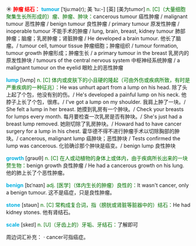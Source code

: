 ☀ <font color="red">**肿瘤 结石：**</font>
<font color="sky blue">**tumour**</font> [ˈtju:mə(r); 美 ˈtu:-]
[英] [美为tumor] <font color="rgb(227, 108, 9)">n. [C]（大量细胞聚集生长所形成的）瘤、肿瘤、肿块：</font>cancerous tumour 癌性肿瘤 / malignant tumour 恶性肿瘤 / benign tumour 良性肿瘤 / primary tumour 原发性肿瘤 / inoperable tumour 不能手术的肿瘤 / lung, brain, breast, kidney tumour 肺部肿瘤；脑瘤；乳房肿瘤；肾脏肿瘤 / He developed a brain tumour. 他长了脑瘤。/ tumour cell, tumour tissue 肿瘤细胞；肿瘤组织 / tumour formation, tumour growth 肿瘤形成；肿瘤生长 / a primary tumour in the breast 乳房内的原发性肿块 / tumours of the central nervous system 中枢神经系统肿瘤 / a malignant tumour on the eyelid 眼睑上的恶性肿瘤
           
<font color="sky blue">**lump**</font> [lʌmp]
<font color="rgb(227, 108, 9)">n. [C] 体内或皮肤下的小且硬的隆起（可由外伤或疾病所致，有时是严重疾病的一种征兆）：</font>He was unhurt apart from a lump on his head. 除了头上起了个包，他没有别的伤。/ He's developed a painful lump on his neck. 他脖子上长了个包，很疼。/ I've got a lump on my shoulder. 我肩上肿了一块。/ She felt a lump in her breast. 她摸到乳房有一个肿块。/ Check your breasts for lumps every month. 每月要检查一次乳房是否有肿块。/ She's just had a breast lump removed. 她刚切除了乳房肿块。/ Howard had to have cancer surgery for a lump in his chest. 霍华德不得不进行肿瘤手术以切除胸部的肿块。/ cancerous, malignant lump 癌肿块；恶性肿块 / Tests confirmed the lump was cancerous. 化验确诊那个肿块是癌变。/ benign lump 良性肿块

<font color="sky blue">**growth**</font> [ɡrəʊθ] 
<font color="rgb(227, 108, 9)">n. [C] 在人或动植物的身体上或体内，由于疾病所长出来的一块赘生物：</font>benign growth 良性肿瘤 / He had a cancerous growth on his lung. 他的肺上长了个恶性肿瘤。
           
<font color="sky blue">**benign**</font> [bɪˈnaɪn]
<font color="rgb(227, 108, 9)">adj. [医学]（体内生长的肿瘤）良性的：</font>It wasn't cancer, only a benign tumour. 这不是癌症，只是良性肿瘤。

<font color="sky blue">**stone**</font> [stəʊn] 
<font color="rgb(227, 108, 9)">n. [C] 常构成复合词，指（膀胱或肾脏等脏器中的）结石：</font>He had kidney stones. 他有肾结石。
           
<font color="sky blue">**scale**</font> [skeɪl]
<font color="rgb(227, 108, 9)">n. [U]（牙齿上的）牙垢、牙结石：</font>了解即可

周边词汇补充：
· cancer可指癌症。

